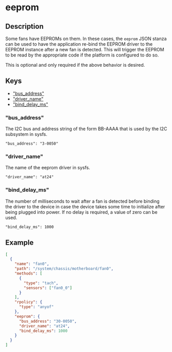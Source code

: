 # eeprom

## Description

Some fans have EEPROMs on them. In these cases, the `eeprom` JSON stanza can be
used to have the application re-bind the EEPROM driver to the EEPROM instance
after a new fan is detected. This will trigger the EEPROM to be read by the
appropriate code if the platform is configured to do so.

This is optional and only required if the above behavior is desired.

## Keys

- ["bus_address"](#bus_address)
- ["driver_name"](#driver_name)
- ["bind_delay_ms"](#bind_delay_ms)

### "bus_address"

The I2C bus and address string of the form BB-AAAA that is used by the I2C
subsystem in sysfs.

```
"bus_address": "3-0050"
```

### "driver_name"

The name of the eeprom driver in sysfs.

```
"driver_name": "at24"
```

### "bind_delay_ms"

The number of milliseconds to wait after a fan is detected before binding the
driver to the device in case the device takes some time to initialize after
being plugged into power. If no delay is required, a value of zero can be used.

```
"bind_delay_ms": 1000
```

## Example

```json
[
  {
    "name": "fan0",
    "path": "/system/chassis/motherboard/fan0",
    "methods": [
      {
        "type": "tach",
        "sensors": ["fan0_0"]
      }
    ],
    "rpolicy": {
      "type": "anyof"
    },
    "eeprom": {
      "bus_address": "30-0050",
      "driver_name": "at24",
      "bind_delay_ms": 1000
    }
  }
]
```
